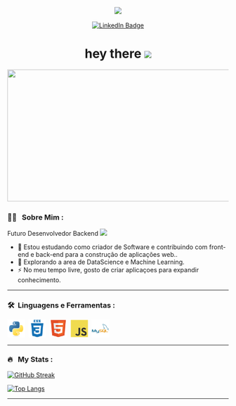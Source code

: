 
<p align="center"><img src="https://media.giphy.com/media/M9gbBd9nbDrOTu1Mqx/giphy.gif" width="100"/></p>
<p align="center">
<a href="https://www.linkedin.com/in/leonardo-alberto-855abb234/"><img src="https://img.shields.io/badge/LinkedIn-blue?style=for-the-badge&logo=linkedin&logoColor=white" alt="LinkedIn Badge"></a>
</p>



<h1 align="center">hey there <img src="https://media.giphy.com/media/hvRJCLFzcasrR4ia7z/giphy.gif" width="40"></h1>

<p align="center"><img src="https://media.giphy.com/media/dWesBcTLavkZuG35MI/giphy.gif" width="600" height="300"  /></p>

### :woman_technologist: &nbsp; Sobre Mim :

Futuro Desenvolvedor Backend   <img src="https://media.giphy.com/media/WUlplcMpOCEmTGBtBW/giphy.gif" width="30">

- 🔭 Estou estudando como criador de Software e contribuindo com front-end e back-end para a construção de aplicações web..
- 🌱 Explorando a area de DataScience e Machine Learning.
- ⚡ No meu tempo livre, gosto de criar aplicaçoes para expandir conhecimento.

---

### 🛠 &nbsp;Linguagens e Ferramentas :

<p>
<img src="https://github.com/devicons/devicon/blob/master/icons/python/python-original.svg" title="MySQL"  alt="MySQL" width="40" height="40"/>&nbsp;
<img src="https://github.com/devicons/devicon/blob/master/icons/css3/css3-plain-wordmark.svg"  title="CSS3" alt="CSS" width="40" height="40"/>&nbsp;
<img src="https://github.com/devicons/devicon/blob/master/icons/html5/html5-original.svg" title="HTML5" alt="HTML" width="40" height="40"/>&nbsp;
<img src="https://github.com/devicons/devicon/blob/master/icons/javascript/javascript-original.svg" title="JavaScript" alt="JavaScript" width="40" height="40"/>&nbsp;
<img src="https://github.com/devicons/devicon/blob/master/icons/mysql/mysql-original-wordmark.svg" title="MySQL"  alt="MySQL" width="40" height="40"/>&nbsp;
</p>

---

### 🔥 &nbsp; My Stats :
[![GitHub Streak](http://github-readme-streak-stats.herokuapp.com?user=LeonardoAlberto&theme=dark&background=000000)](https://git.io/streak-stats)

[![Top Langs](https://github-readme-stats.vercel.app/api/top-langs/?username=LeonardoAlberto&layout=compact&theme=vision-friendly-dark)](https://github.com/anuraghazra/github-readme-stats)

---



